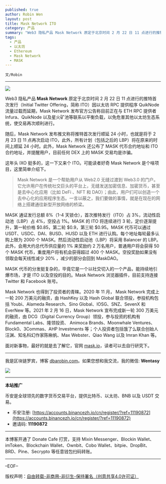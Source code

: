 ```yaml
---
published: true
author: Robin Wen
layout: post
title: Mask Network ITO
category: 产品
summary: "Web3 隐私产品 Mask Network 原定于北京时间 2 月 22 日 11 点进行的推特首次发行（Initial Twitter Offering，简称 ITO）因以太坊 RPC 提供程序 QuikNode 流量过载而延期，Mask Network 发布官方公告称目前正在与 ETH RPC 提供者 Infura、QuikNode 以及星火矿池等联系以平衡负载，以免危害其他以太坊生态系统，使交易再次顺利进行。"
tags:
  - 产品
  - 以太坊
  - Ethereum
  - Mask Network
  - MASK
---
```


`文/Robin`

***

![](https://cdn.dbarobin.com/plzx0t2.png)

Web3 隐私产品 **Mask Network** 原定于北京时间 2 月 22 日 11 点进行的推特首次发行（Initial Twitter Offering，简称 ITO）因以太坊 RPC 提供程序 QuikNode 流量过载而延期，Mask Network 发布官方公告称目前正在与 ETH RPC 提供者 Infura、QuikNode 以及星火矿池等联系以平衡负载，以免危害其他以太坊生态系统，使交易再次顺利进行。

随后，Mask Network 发布推文称将推特首次发行顺延 24 小时，也就是将于 2 月 23 日 11 点再次启动 ITO，此外，所有计划（包括之后的 LBP）将在原来的时间上顺延 24 小时。此外，Mask Network 还公布了 MASK 代币合约地址和 ITO 合约地址，并提醒用户，目前任何 DEX 上的 MASK 交易均是诈骗。

这年头 IXO 挺多的，这一下又来个 ITO。可能读者好奇 Mask Network 是个啥项目，这里简单介绍下。

> Mask Network 是一个帮助用户从 Web2.0 无缝过渡到 Web3.0 的门户。它允许用户在传统社交巨头的平台上，无缝发送加密信息、加密货币，甚至是去中心化应用（比如 DeFi 、NFT 和 DAO）；由此，用户们可以创造一个去中心化的应用程序生态。一言以蔽之，我们要做的事情，就是在现在的网络上搭建通往新型开放网络的桥梁。

MASK 通证发行总额 8%（1-4 天锁仓），首次推特发行（ITO）占 3%，流动性启动池（LBP）占 4%，空投占 1%。MASK 的 ITO 将连续进行 3 轮，定价逐渐提升，第一轮价格 $0.85，第二轮 $0.9，第三轮 $0.95。MASK 代币可以通过 USDT、USDC、DAI、BUSD、HUSD 以及 ETH 进行认购。每个地址每轮最多认购上限为 2000 个 MASK。然后流动性启动池（LBP）将采用 Balancer 的 LBP。此外，会用大约总代币供应量的 1% 来奖励约 2 万名用户，普通用户将会获得 50 个 MASK 代币，重度用户将有机会获得超过 400 个 MASK。空投奖励如果没有领取会每天线性减少 20% ，减少的部分会回到 MaskDAO。

MASK 代币的分发挺复杂的，毕竟它是一个以社交切入的一个产品，能持续地引爆市场，才是 ITO 以及空投的目的。Mask Network 浏览器插件，目前支持连接 Twitter 和 Facebook 账号。

Mask Network 也得到了投资者的青睐。2020 年 11 月， Mask Network 完成上一轮 200 万美元的融资，由 HashKey 以及 Hash Global 联合领投，参投机构包括 Youbi、Alameda Research、Sino Global、IOSG、SNZ、SevenX 和 EverNew 等。2021 年 2 月 16 日，Mask Network 宣布完成新一轮 300 万美元的融资，由 DCG（Digital Currency Group）领投，参与投资的机构有 Fundamental Labs、隆领投资、 Animoca Brands、Moonwhale Ventures、Block0、3Commas、AHP Investments 等；个人投资者包括饿了么联合创始人汪渊、知名科幻作家陈楸帆、Max Webster、Qiao Wang 以及 Imran Khan 等。

面对新事物，最好的就是去了解它，官网 [mask.io](https://mask.io/)，读者可以去自行研究下。

***

我是区块链罗宾，博客 [dbarobin.com](https://dbarobin.com/)。如果您想和我交流，我的微信: **Wentasy**

![](https://cdn.dbarobin.com/v4yywe2.png)

***

**本站推广**

币安是全球领先的数字货币交易平台，提供比特币、以太坊、BNB 以及 USDT 交易。

* 币安注册: [https://accounts.binancezh.io/cn/register/?ref=11190872](https://accounts.binancezh.io/cn/register/?ref=11190872)
* 邀请码: **11190872**

***

本博客开通了 Donate Cafe 打赏，支持 Mixin Messenger、Blockin Wallet、imToken、Blockchain Wallet、Ownbit、Cobo Wallet、bitpie、DropBit、BRD、Pine、Secrypto 等任意钱包扫码转账。

<center>
    <div class="--donate-button"
         data-button-id="f8b9df0d-af9a-460d-8258-d3f435445075"
    ></div>
</center>

***

–EOF–

版权声明：[自由转载-非商用-非衍生-保持署名（创意共享4.0许可证）](http://creativecommons.org/licenses/by-nc-nd/4.0/deed.zh)
